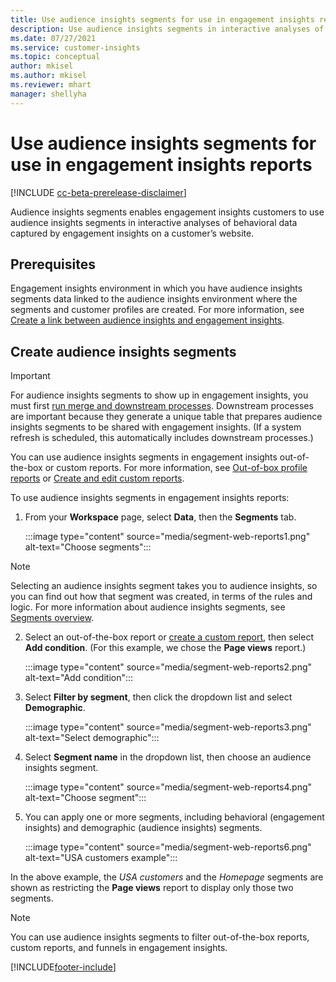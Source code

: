 ```yaml
---
title: Use audience insights segments for use in engagement insights reports
description: Use audience insights segments in interactive analyses of behavioral data captured by engagement insights on a customer’s website.
ms.date: 07/27/2021
ms.service: customer-insights
ms.topic: conceptual
author: mkisel
ms.author: mkisel
ms.reviewer: mhart
manager: shellyha
---
```


# Use audience insights segments for use in engagement insights reports

[!INCLUDE [cc-beta-prerelease-disclaimer](includes/cc-beta-prerelease-disclaimer.md)]

Audience insights segments enables engagement insights customers to use audience insights segments in interactive analyses of behavioral data captured by engagement insights on a customer’s website. 

## Prerequisites

Engagement insights environment in which you have audience insights segments data linked to the audience insights environment where the segments and customer profiles are created. For more information, see [Create a link between audience insights and engagement insights](integrate-audience-insights-engagement-insights.md). 

## Create audience insights segments 

> [!IMPORTANT]
> For audience insights segments to show up in engagement insights, you must first [run merge and downstream processes](../audience-insights/merge-entities.md). Downstream processes are important because they generate a unique table that prepares audience insights segments to be shared with engagement insights. (If a system refresh is scheduled, this automatically includes downstream processes.)

You can use audience insights segments in engagement insights out-of-the-box or custom reports. For more information, see [Out-of-box profile reports](profile-reports.md) or [Create and edit custom reports](custom-reports.md).

To use audience insights segments in engagement insights reports:

1. From your **Workspace** page, select **Data**, then the **Segments** tab.

    :::image type="content" source="media/segment-web-reports1.png" alt-text="Choose segments":::

  >[!NOTE]
  > Selecting an audience insights segment takes you to audience insights, so you can find out how that segment was created, in terms of the rules and logic. For more information about audience insights segments, see [Segments overview](../audience-insights/segments.md).

2. Select an out-of-the-box report or [create a custom report](custom-reports.md), then select **Add condition**. (For this example, we chose the **Page views** report.)

    :::image type="content" source="media/segment-web-reports2.png" alt-text="Add condition":::

3. Select **Filter by segment**, then click the dropdown list and select **Demographic**.

    :::image type="content" source="media/segment-web-reports3.png" alt-text="Select demographic":::

4. Select **Segment name** in the dropdown list, then choose an audience insights segment.

    :::image type="content" source="media/segment-web-reports4.png" alt-text="Choose segment":::

5. You can apply one or more segments, including behavioral (engagement insights) and demographic (audience insights) segments. 

    :::image type="content" source="media/segment-web-reports6.png" alt-text="USA customers example":::

In the above example, the *USA customers* and the *Homepage* segments are shown as restricting the **Page views** report to display only those two segments. 


>[!NOTE]
> You can use audience insights segments to filter out-of-the-box reports, custom reports, and funnels in engagement insights. 


[!INCLUDE[footer-include](../includes/footer-banner.md)]
